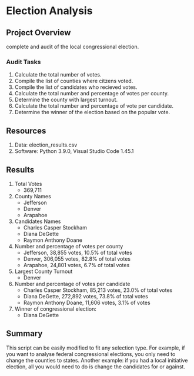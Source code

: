 # Election Analysis

## Project Overview

 complete and audit of the local congressional election.

### Audit Tasks

1. Calculate the total number of votes.
2. Compile the list of counties where citzens voted.
3. Compile the list of candidates who recieved votes.
4. Calculate the total number and percentage of votes per county.
5. Determine the county with largest turnout.
6. Calculate the total number and percentage of vote per candidate.
7. Determine the winner of the election based on the popular vote.

## Resources

1. Data: election_results.csv
2. Software: Python 3.9.0, Visual Studio Code 1.45.1

## Results

1. Total Votes
    - 369,711
2. County Names
    - Jefferson
    - Denver
    - Arapahoe
3. Candidates Names
    - Charles Casper Stockham
    - Diana DeGette
    - Raymon Anthony Doane
4. Number and percentage of votes per county
    - Jefferson, 38,855 votes, 10.5% of total votes
    - Denver, 306,055 votes, 82.8% of total votes
    - Arapahoe, 24,801 votes, 6.7% of total votes
5. Largest County Turnout
    - Denver
6. Number and percentage of votes per candidate
    - Charles Casper Stockham, 85,213 votes, 23.0% of total votes
    - Diana DeGette, 272,892 votes, 73.8% of total votes
    - Raymon Anthony Doane, 11,606 votes, 3.1% of votes
7. Winner of congressional election:
    - Diana DeGette



## Summary

This script can be easily modified to fit any selection type. For example, if you want to analyse federal congressional elections, you only need to change the counties to states. Another example: if you had a local initiative election, all you would need to do is change the candidates for or against.

